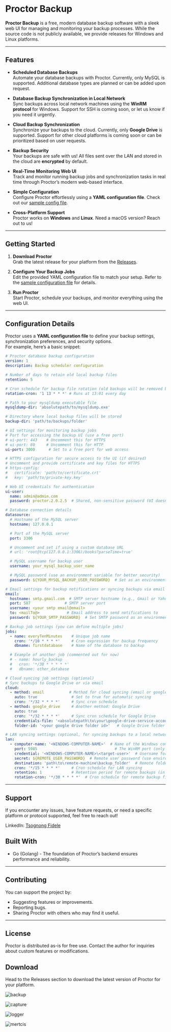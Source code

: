 # Proctor Backup

**Proctor Backup** is a free, modern database backup software with a sleek web UI for managing and monitoring your backup processes.
While the source code is not publicly available, we provide releases for Windows and Linux platforms.

---

## Features

- **Scheduled Database Backups**  
  Automate your database backups with Proctor. Currently, only MySQL is supported. Additional database types are planned or can be added upon request.

- **Database Backup Synchronization in Local Network**  
  Sync backups across local network machines using the **WinRM protocol** for Windows. Support for SSH is coming soon, or let us know if you need it urgently.

- **Cloud Backup Synchronization**  
  Synchronize your backups to the cloud. Currently, only **Google Drive** is supported. Support for other cloud platforms is coming soon or can be prioritized based on user requests.

- **Backup Security**  
  Your backups are safe with us! All files sent over the LAN and stored in the cloud are **encrypted** by default.

- **Real-Time Monitoring Web UI**  
  Track and monitor running backup jobs and synchronization tasks in real time through Proctor’s modern web-based interface.

- **Simple Configuration**  
  Configure Proctor effortlessly using a **YAML configuration file**. Check out our [sample config file](sample-conf.yml).

- **Cross-Platform Support**  
  Proctor works on **Windows** and **Linux**. Need a macOS version? Reach out to us!

---

## Getting Started

1. **Download Proctor**  
   Grab the latest release for your platform from the [Releases](https://github.com/csso-iam/proctor-backup/releases/tag/Latest).

2. **Configure Your Backup Jobs**  
   Edit the provided YAML configuration file to match your setup. Refer to the [sample configuration file](#) for details.

3. **Run Proctor**  
   Start Proctor, schedule your backups, and monitor everything using the web UI.

---

## Configuration Details

Proctor uses a **YAML configuration file** to define your backup settings, synchronization preferences, and security options.  
For example, here’s a basic snippet:

```yaml
# Proctor database backup configuration
version: 1
description: Backup scheduler configuration

# Number of days to retain old local backup files
retention: 5

# Cron schedule for backup file rotation (old backups will be removed based on this schedule)
rotation-cron: '1 13 * * *' # Runs at 13:01 every day

# Path to your mysqldump executable file
mysqldump-dir: 'absolutepath/to/mysqldump.exe'

# Directory where local backup files will be stored
backup-dir: 'path/to/backups/folder'

# UI settings for monitoring backup jobs
# Port for accessing the backup UI (use a free port)
# ui-port: 443    # Uncomment this for HTTPS
# ui-port: 80     # Uncomment this for HTTP
ui-port: 3000      # Set to a free port for web access

# HTTPS configuration for secure access to the UI (if desired)
# Uncomment and provide certificate and key files for HTTPS
# https-config:
#   certificate: 'path/to/certificate.crt'
#   key: 'path/to/private-key.key'

# Web UI credentials for authentication
ui-user:
  name: admin@admin.com
  password: proctor.2.0.2.5  # Shared, non-sensitive password (UI doesn't handle secret info)

# Database connection details
datasource:
  # Hostname of the MySQL server
  hostname: 127.0.0.1

  # Port of the MySQL server
  port: 3306

  # Uncomment and set if using a custom database URL
  # url: 'root@tcp(127.0.0.1:3306)/books?parseTime=true'

  # MySQL username for backup user
  username: your_mysql_backup_user_name

  # MySQL password (use an environment variable for better security)
  password: ${YOUR_MYSQL_BACKUP_USER_PASSWORD}  # Set as an environment variable to avoid exposing credentials

# Email settings for backup notifications or syncing backups via email
email:
  hostname: smtp.gmail.com  # SMTP server hostname (e.g., Gmail or Yahoo)
  port: 587               # SMTP server port
  username: <your smtp email@email>
  to: <mailTo@>            # Email address to send notifications to
  password: ${YOUR_SMTP_PASSWORD}  # Set SMTP password as an environment variable for security

# Backup job settings (you can define multiple jobs)
jobs:
  - name: everyTenMinutes    # Unique job name
    cron: '*/10 * * * *'     # Cron expression for backup frequency
    dbname: firstdatabase    # Name of the database to backup

  # Example of another job (commented out for now)
  # - name: hourly_backup
  #   cron: '*/30 * * * * *'
  #   dbname: other_database

# Cloud syncing job settings (optional)
# Sync backups to Google Drive or via email
cloud:
  - method: email           # Method for cloud syncing (email or google_drive)
    auto: true               # Set to true for automatic syncing
    cron: '*/32 * * * *'     # Sync cron schedule
  - method: google_drive     # Another method: Google Drive
    auto: true
    cron: '*/32 * * * *'     # Sync cron schedule for Google Drive
    credentials-file: '<absolutepath\to\your\google-drive-service-account-credentials-file.json>'  # Path to Google Drive credentials
    folder-id: '<your google drive folder id>'   # Google Drive folder ID for backups

# LAN syncing settings (optional, for syncing backups to a local network computer)
lan:
  - computer-name: '<WINDOWS-COMPUTER-NAME>'  # Name of the Windows computer to sync to
    port: 5985                                  # The WinRM port (only 5985 supported)
    credential: '<WINDOWS-COMPUTER-NAME>\<target-user>'  # Username for remote connection
    secret: ${REMOTE_USER_PASSWORD}  # Remote user password (use environment variable for security)
    destination: 'path\to\remote-machine\backup_folder'  # Remote folder path for backup
    cron: '*/15 * * * *'     # Cron schedule for LAN syncing
    retention: 1             # Retention period for remote backups (in days)
    rotation-cron: '*/30 * * * *'  # Cron schedule for remote backup file rotation (old files deleted automatically)

```

---


## Support
If you encounter any issues, have feature requests, or need a specific platform or protocol supported, feel free to reach out!

LinkedIn: [Tsognong Fidele](https://www.linkedin.com/in/tsognong-fidele)

## Built With
- Go (Golang) - The foundation of Proctor’s backend ensures performance and reliability.

---

## Contributing
You can support the project by:

- Suggesting features or improvements.
- Reporting bugs.
- Sharing Proctor with others who may find it useful.

---

## License
Proctor is distributed as-is for free use. Contact the author for inquiries about custom features or modifications.

## Download
Head to the Releases section to download the latest version of Proctor for your platform.

![backup](https://github.com/user-attachments/assets/cca797e1-350c-4686-a282-04e1e9a344ef)

![capture](https://github.com/user-attachments/assets/d4899b31-f2b1-47f5-bea1-0d7c2587323a)

![logger](https://github.com/user-attachments/assets/c0ec5090-9d03-43c6-8de8-ffd3f9a475c3)

![mertcis](https://github.com/user-attachments/assets/9bf0a94b-3f64-460f-965e-c99abb5515a4)















